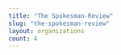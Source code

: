 ```yaml
---
title: "The Spokesman-Review"
slug: "the-spokesman-review"
layout: organizations
count: 4
---
```


   
